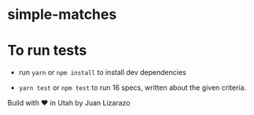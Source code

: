 # simple-matches

# To run tests

- run `yarn` or `npm install` to install dev dependencies

- `yarn test` or `npm test` to run 16 specs, written about the given criteria.

Build with ♥ in Utah by Juan Lizarazo
